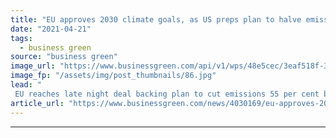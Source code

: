 ```yaml
---
title: "EU approves 2030 climate goals, as US preps plan to halve emissions"
date: "2021-04-21"
tags: 
  - business green
source: "business green"
image_url: "https://www.businessgreen.com/api/v1/wps/48e5cec/3eaf518f-3148-49a8-b609-48ecc79aa4e1/6/EU-flag-Brussels-185x114.jpg"
image_fp: "/assets/img/post_thumbnails/86.jpg"
lead: "
 EU reaches late night deal backing plan to cut emissions 55 per cent by 2030, as reports suggests President Biden will approve goal to halve US emissions by end of the decade ..."
article_url: "https://www.businessgreen.com/news/4030169/eu-approves-2030-climate-goals-us-preps-plan-halve-emissions"
---
```


---
